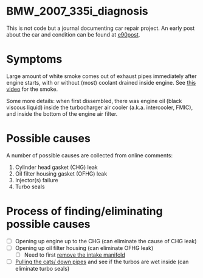 # BMW_2007_335i_diagnosis
This is not code but a journal documenting car repair project. An early post about the car and condition can be found at [e90post](https://www.e90post.com/forums/showthread.php?p=25205416#post25205416).

# Symptoms
Large amount of white smoke comes out of exhaust pipes immediately after engine starts, with or without (most) coolant drained inside engine. See [this video](https://www.youtube.com/watch?v=U6KoIuUwy4o) for the smoke.

Some more details: when first dissembled, there was engine oil (black viscous liquid) inside the turbocharger air cooler (a.k.a. intercooler, FMIC), and inside the bottom of the engine air filter.

# Possible causes
A number of possible causes are collected from online comments:
1. Cylinder head gasket (CHG) leak
2. Oil filter housing gasket (OFHG) leak
3. Injector(s) failure
4. Turbo seals

# Process of finding/eliminating possible causes
- [ ] Opening up engine up to the CHG (can eliminate the cause of CHG leak)
- [ ] Opening up oil filter housing (can eliminate OFHG leak)
  - [ ] Need to first [remove the intake manifold](https://www.youtube.com/watch?v=Kn6NVHLy-Xc)
- [ ] [Pulling the cats/ down pipes](https://www.e90post.com/forums/showthread.php?s=be053c282e0daa0ad45c68822f1ccb0a&t=1527240&page=2) and see if the turbos are wet inside (can eliminate turbo seals)
